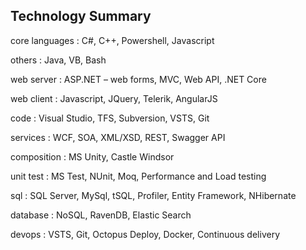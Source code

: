 ## Technology Summary

core languages
:   C#, C++, Powershell, Javascript

others
:   Java, VB, Bash

web server
:   ASP.NET – web forms, MVC, Web API, .NET Core

web client
:   Javascript, JQuery, Telerik, AngularJS

code
:   Visual Studio, TFS, Subversion, VSTS, Git

services
:   WCF, SOA, XML/XSD, REST, Swagger API

composition
:   MS Unity, Castle Windsor

unit test
:   MS Test, NUnit, Moq, Performance and Load testing

sql
:   SQL Server, MySql, tSQL, Profiler, Entity Framework, NHibernate

database
:   NoSQL, RavenDB, Elastic Search

devops
:   VSTS, Git, Octopus Deploy, Docker, Continuous delivery
